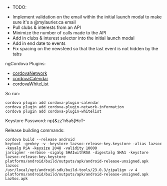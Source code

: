 * TODO:
- Implement validation on the email within the initial launch modal to make sure it's a @mylaurier.ca email
- Pull clubs & interests from an API
- Minimize the number of calls made to the API
- Add in clubs & interest selector into the initial launch modal
- Add in end date to events
- Fix spacing on the newsfeed so that the last event is not hidden by the tabs



ngCordova Plugins:

- [cordovaNetwork](http://ngcordova.com/docs/plugins/network/)
- [cordovaCalendar](http://ngcordova.com/docs/plugins/calendar/)
- [cordovaWhiteList](http://docs.ionic.io/docs/cordova-whitelist)

So run:

    cordova plugin add cordova-plugin-calendar
    cordova plugin add cordova-plugin-network-information
    cordova plugin add cordova-plugin-whitelist


Keystore Password: np}&zz'h5a5[HcT-

Release building commands:

    cordova build --release android
    keytool -genkey -v -keystore lazsoc-release-key.keystore -alias lazsoc -keyalg RSA -keysize 2048 -validity 10000
    jarsigner -verbose -sigalg SHA1withRSA -digestalg SHA1 -keystore lazsoc-release-key.keystore platforms/android/build/outputs/apk/android-release-unsigned.apk lazsoc
    /usr/local/opt/android-sdk/build-tools/23.0.3/zipalign -v 4 platforms/android/build/outputs/apk/android-release-unsigned.apk LazSoc.apk
